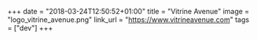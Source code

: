 +++
date = "2018-03-24T12:50:52+01:00"
title = "Vitrine Avenue"
image = "logo_vitrine_avenue.png"
link_url = "https://www.vitrineavenue.com"
tags = ["dev"]
+++

